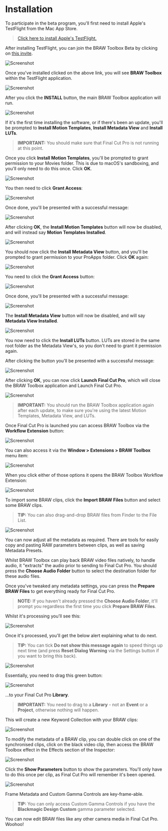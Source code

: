 # Installation

To participate in the beta program, you'll first need to install Apple's TestFlight from the Mac App Store.

> [Click here to install Apple's TestFlight.](https://apps.apple.com/us/app/testflight/id899247664)

After installing TestFlight, you can join the BRAW Toolbox Beta by clicking on [this invite](https://testflight.apple.com/join/dbWjWl8e).

![Screenshot](static/testflight-01.png)

Once you've installed clicked on the above link, you will see **BRAW Toolbox** within the TestFlight application.

![Screenshot](static/testflight-02.png)

After you click the **INSTALL** button, the main BRAW Toolbox application will run.

![Screenshot](static/install-01.png)

If it's the first time installing the software, or if there's been an update, you'll be prompted to **Install Motion Templates**, **Install Metadata View** and **Install LUTs**.

> **IMPORTANT:** You should make sure that Final Cut Pro is not running at this point.

Once you click **Install Motion Templates**, you'll be prompted to grant permission to your Movies folder. This is due to macOS's sandboxing, and you'll only need to do this once. Click **OK**.

![Screenshot](static/install-02.png)

You then need to click **Grant Access**:

![Screenshot](static/install-03.png)

Once done, you'll be presented with a successful message:

![Screenshot](static/install-04.png)

After clicking **OK**, the **Install Motion Templates** button will now be disabled, and will instead say **Motion Templates Installed**.

![Screenshot](static/install-05.png)

You should now click the **Install Metadata View** button, and you'll be prompted to grant permission to your ProApps folder. Click **OK** again:

![Screenshot](static/install-07.png)

You need to click the **Grant Access** button:

![Screenshot](static/install-06.png)

Once done, you'll be presented with a successful message:

![Screenshot](static/install-08.png)

The **Install Metadata View** button will now be disabled, and will say **Metadata View Installed**.

![Screenshot](static/install-21.png)

You now need to click the **Install LUTs** button. LUTs are stored in the same root folder as the Metadata View's, so you don't need to grant it permission again.

After clicking the button you'll be presented with a successful message:

![Screenshot](static/install-22.png)

After clicking **OK**, you can now click **Launch Final Cut Pro**, which will close the BRAW Toolbox application and Launch Final Cut Pro.

![Screenshot](static/install-09.png)

> **IMPORTANT:** You should run the BRAW Toolbox application again after each update, to make sure you're using the latest Motion Templates, Metadata View, and LUTs.

Once Final Cut Pro is launched you can access BRAW Toolbox via the **Workflow Extension** button:

![Screenshot](static/install-10.png)

You can also access it via the **Window > Extensions > BRAW Toolbox** menu item:

![Screenshot](static/install-11.png)

When you click either of those options it opens the BRAW Toolbox Workflow Extension:

![Screenshot](static/install-12.png)

To import some BRAW clips, click the **Import BRAW Files** button and select some BRAW clips.

> **TIP:** You can also drag-and-drop BRAW files from Finder to the File List.

![Screenshot](static/install-13.png)

You can now adjust all the metadata as required. There are tools for easily copy and pasting RAW parameters between clips, as well as saving Metadata Presets.

Whilst BRAW Toolbox can play back BRAW video files natively, to handle audio, it "extracts" the audio prior to sending to Final Cut Pro. You should press the **Choose Audio Folder** button to select the destination folder for these audio files.

Once you've tweaked any metadata settings, you can press the **Prepare BRAW Files** to get everything ready for Final Cut Pro.

> **NOTE:** If you haven't already pressed the **Choose Audio Folder**, it'll prompt you regardless the first time you click **Prepare BRAW Files**.

Whilst it's processing you'll see this:

![Screenshot](static/install-23.png)

Once it's processed, you'll get the below alert explaining what to do next.

> **TIP:** You can tick **Do not show this message again** to speed things up next time (and press **Reset Dialog Warning** via the Settings button if you want to bring this back).

![Screenshot](static/install-14.png)

Essentially, you need to drag this green button:

![Screenshot](static/install-15.png)

...to your Final Cut Pro **Library**.

> **IMPORTANT:** You need to drag to a **Library** - not an **Event** or a **Project**, otherwise nothing will happen.

This will create a new Keyword Collection with your BRAW clips:

![Screenshot](static/install-16.png)

To modify the metadata of a BRAW clip, you can double click on one of the synchronised clips, click on the black video clip, then access the BRAW Toolbox effect in the Effects section of the Inspector:

![Screenshot](static/install-17.png)

Click the **Show Parameters** button to show the parameters. You'll only have to do this once per clip, as Final Cut Pro will remember it's been opened.

![Screenshot](static/install-18.png)

Frame Metadata and Custom Gamma Controls are key-frame-able.

> **TIP:** You can only access Custom Gamma Controls if you have the **Blackmagic Design Custom** gamma parameter selected.

You can now edit BRAW files like any other camera media in Final Cut Pro. Woohoo!